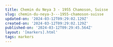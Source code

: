 ```yaml
---
title: Chemin du Neya 3 - 1955 Chamoson, Suisse
slug: chemin-du-neya-3---1955-chamoson-suisse
updated-on: '2024-03-12T09:29:02.129Z'
created-on: '2024-03-12T09:29:02.129Z'
published-on: '2024-03-12T09:29:45.564Z'
layout: '[markers].html'
tags: markers
---
```



